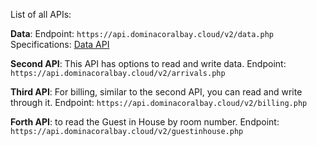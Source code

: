 List of all APIs:


**Data**: 
Endpoint: `https://api.dominacoralbay.cloud/v2/data.php`
Specifications: [Data API](/APIs%20Details.md#L21) 



**Second API**: This API has options to read and write data.
Endpoint: `https://api.dominacoralbay.cloud/v2/arrivals.php`



**Third API**: For billing, similar to the second API, you can read and write through it.
Endpoint: `https://api.dominacoralbay.cloud/v2/billing.php`



**Forth API**: to read the Guest in House by room number.
Endpoint: `https://api.dominacoralbay.cloud/v2/guestinhouse.php`

